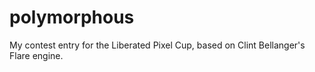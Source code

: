 polymorphous
============

My contest entry for the Liberated Pixel Cup, based on Clint Bellanger's Flare engine.
